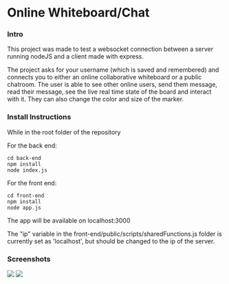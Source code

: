 # Online Whiteboard/Chat

### Intro

This project was made to test a websocket connection between a server running nodeJS and a client made with express.

The project asks for your username (which is saved and remembered) and connects you to either an online collaborative whiteboard or a public chatroom.
The user is able to see other online users, send them message, read their message, see the live real time state of the board and interact with it.
They can also change the color and size of the marker.

### Install Instructions

While in the root folder of the repository

For the back end:
```
cd back-end
npm install
node index.js
```

For the front end:
```
cd front-end
npm install
node app.js
```

The app will be available on localhost:3000

The "ip" variable in the front-end/public/scripts/sharedFunctions.js folder is currently set as 'localhost', but should be changed to the ip of the server.

### Screenshots

![](https://github.com/Andrydood/Online-Whiteboard-and-Chat/blob/master/screenshots/1.png?raw=true)
![](https://github.com/Andrydood/Online-Whiteboard-and-Chat/blob/master/screenshots/2.png?raw=true)
